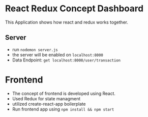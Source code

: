 # React Redux Concept Dashboard

This Application shows how react and redux works together.

## Server

- run `nodemon server.js`
- the server will be enabled on `localhost:8000`
- Data Endpoint: `get localhost:8000/user/transaction`

# Frontend

- The concept of frontend is developed using React.
- Used Redux for state managment
- utilized create-react-app boilerplate
- Run frontend app using `npm install && npm start`
